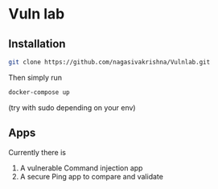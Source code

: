 # Vuln lab

## Installation

```bash
git clone https://github.com/nagasivakrishna/Vulnlab.git
```

Then simply run 
```bash
docker-compose up
``` 
(try with sudo depending on your env)

## Apps
Currently there is
1. A vulnerable Command injection app
2. A secure Ping app to compare and validate
